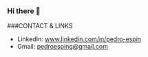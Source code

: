 ### Hi there 👋
###CONTACT & LINKS
- LinkedIn:<link> www.linkedin.com/in/pedro-espin
- Gmail: <link> pedroesping@gmail.com
<!--
**PedroEspinDev/PedroEspinDev** is a ✨ _special_ ✨ repository because its `README.md` (this file) appears on your GitHub profile.

Here are some ideas to get you started:

- 🔭 I’m currently working on ...
- 🌱 I’m currently learning ...
- 👯 I’m looking to collaborate on ...
- 🤔 I’m looking for help with ...
- 💬 Ask me about ...
- 📫 How to reach me: ...
- 😄 Pronouns: ...
- ⚡ Fun fact: ...
-->
